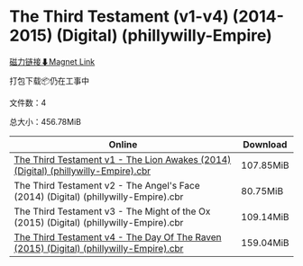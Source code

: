 # The Third Testament (v1-v4) (2014-2015) (Digital) (phillywilly-Empire)

[磁力链接⬇Magnet Link](magnet:?xt=urn:btih:de123cd05003f4fbcdde8f82275582dcda724143&dn=The%20Third%20Testament%20%28v1-v4%29%20%282014-2015%29%20%28Digital%29%20%28phillywilly-Empire%29)

打包下载📦仍在工事中

文件数：4

总大小：456.78MiB

Online | Download
--- | ---
[The Third Testament v1 - The Lion Awakes (2014) (Digital) (phillywilly-Empire).cbr](https://github.com/alicewish/markdown/blob/master/comic/Third-Testament-v1-Lion-Awakes-2014-Digital-phillywilly-Empire-cbr.md) | 107.85MiB
The Third Testament v2 - The Angel's Face (2014) (Digital) (phillywilly-Empire).cbr | 80.75MiB
The Third Testament v3 - The Might of the Ox (2015) (Digital) (phillywilly-Empire).cbr | 109.14MiB
[The Third Testament v4 - The Day Of The Raven (2015) (Digital) (phillywilly-Empire).cbr](https://github.com/alicewish/markdown/blob/master/comic/Third-Testament-v4-Day-Of-Raven-2015-Digital-phillywilly-Empire-cbr.md) | 159.04MiB